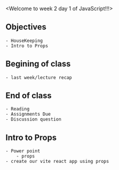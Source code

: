 <Welcome to week 2 day 1 of JavaScript!!!>

## Objectives
    - HouseKeeping
    - Intro to Props

## Begining of class
    - last week/lecture recap

## End of class
    - Reading
    - Assignments Due
    - Discussion question

## Intro to Props
    - Power point
        - props
    - create our vite react app using props

